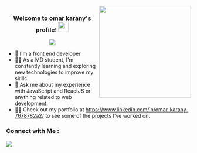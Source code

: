 <img width="250" align="right" src="https://c.tenor.com/_DOBjnGspYAAAAAM/code-coding.gif">
<h3 align="center">
  Welcome to omar karany's profile!
  <img src="https://media.giphy.com/media/hvRJCLFzcasrR4ia7z/giphy.gif" width="28">
</h3>

<!-- Typing SVG by DenverCoder1 - https://github.com/DenverCoder1/readme-typing-svg -->
<p align="center">
  <a href="https://github.com/DenverCoder1/readme-typing-svg"><img src="https://readme-typing-svg.herokuapp.com/?lines=front-end%20web%20developer;Always%20learning%20new%20things&font=Fira%20Code&center=true&width=440&height=45&color=f75c7e&vCenter=true&size=22"></a>
</p> 

- 🏢 I'm a front end developer
- 👨‍💻 As a MD student, I'm constantly learning and exploring new technologies to improve my skills.
- 💬 Ask me about my experience with JavaScript and ReactJS or anything related to web development.
- 👨‍💻 Check out my portfolio at https://www.linkedin.com/in/omar-karany-7678782a2/ to see some of the projects I've worked on.


### Connect with Me :

<a href="https://www.linkedin.com/in/omar-karany-7678782a2/" target="_blank"><img src="https://img.shields.io/badge/-omar%20benkhattab-0077B5?style=for-the-badge&logo=Linkedin&logoColor=white"/></a>
